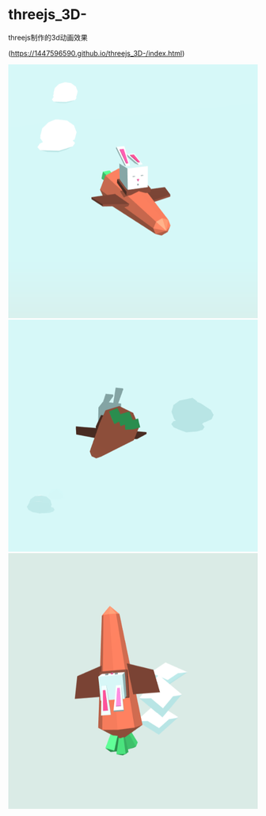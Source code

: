 # threejs_3D-
threejs制作的3d动画效果  
  
  (https://1447596590.github.io/threejs_3D-/index.html)

![Image text](https://github.com/1447596590/threejs_3D-/blob/master/readme-img/1.PNG)
![Image text](https://github.com/1447596590/threejs_3D-/blob/master/readme-img/2.PNG)
![Image text](https://github.com/1447596590/threejs_3D-/blob/master/readme-img/3.PNG)
